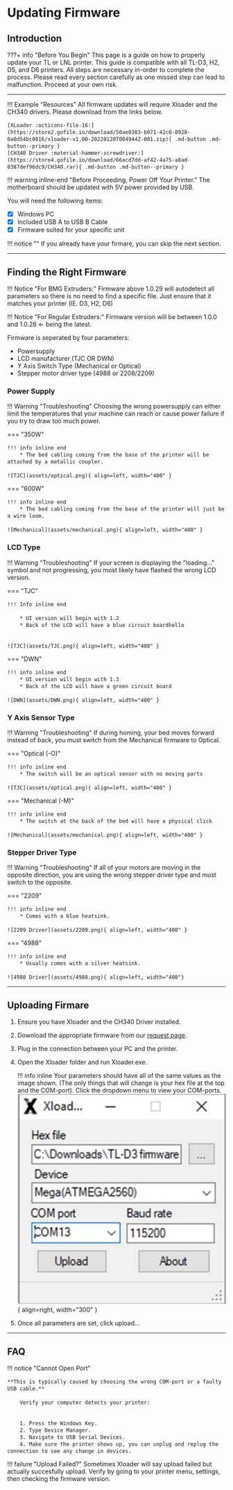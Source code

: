 # Updating Firmware

## **Introduction** 
???+ info "Before You Begin"
    This page is a guide on how to properly update your TL or LNL printer. This guide is compatible with all TL-D3, H2, D5, and D6 printers. All steps are necessary in-order to complete the process. Please read every section carefully as one missed step can lead to malfunction. Proceed at your own risk.
___

!!! Example "Resources"
    All firmware updates will require Xloader and the CH340 drivers. Please download from the links below.

    [XLoader :octicons-file-16:](https://store2.gofile.io/download/50ae0303-b071-42c0-8928-0a0d54bc0016/xloader-v1.00-20220128T004944Z-001.zip){ .md-button .md-button--primary }
    [CH340 Driver :material-hammer-screwdriver:](https://store4.gofile.io/download/66acd7dd-af42-4a75-a8ad-0387def96dc9/CH340.rar){ .md-button .md-button--primary }




!!! warning inline-end "Before Proceeding, Power Off Your Printer."
    The motherboard should be updated with 5V power provided by USB.
    
 You will need the following items:

- [x] Windows PC
- [x] Included USB A to USB B Cable
- [x] Firmware suited for your specific unit

!!! notice ""
    If you already have your firmare, you can skip the next section.

___
## **Finding the Right Firmware**

!!! Notice "For BMG Extruders:"
    Firmware above 1.0.29 will autodetect all parameters so there is no need to find a specific file. Just ensure that it matches your printer (IE. D3, H2, D6)

!!! Notice "For Regular Extruders:"
    Firmware version will be between 1.0.0 and 1.0.26 <- being the latest. 

Firmware is seperated by four parameters:

* Powersupply
* LCD manufacturer (TJC OR DWN)
* Y Axis Switch Type (Mechanical or Optical)
* Stepper motor driver type (4988 or 2208/2209)

### Power Supply ###

!!! Warning "Troubleshooting"
    Choosing the wrong powersupply can either limit the temperatures that your machine can reach or cause power failure if you try to draw too much power.

=== "350W" 

    !!! info inline end
        * The bed cabling coming from the base of the printer will be attached by a metallic coupler.

    ![TJC](assets/optical.png){ align=left, width="400" }



 

=== "600W"

    !!! info inline end
        * The bed cabling coming from the base of the printer will just be a wire loom.

    ![Mechanical](assets/mechanical.png){ align=left, width="400" }

### LCD Type ###

!!! Warning "Troubleshooting"
    If your screen is displaying the "loading..." symbol and not progressing, you most likely have flashed the wrong LCD version.

=== "TJC" 

    !!! Info inline end

        * UI version will begin with 1.2
        * Back of the LCD will have a blue circuit boardhello 


    ![TJC](assets/TJC.png){ align=left, width="400" }



 

=== "DWN"

    !!! info inline end
        * UI version will begin with 1.3
        * Back of the LCD will have a green circuit board  

    ![DWN](assets/DWN.png){ align=left, width="400" }


### Y Axis Sensor Type ###

!!! Warning "Troubleshooting"
    If during homing, your bed moves forward instead of back, you must switch from the Mechanical firmware to Optical.

=== "Optical (-O)" 

    !!! info inline end
        * The switch will be an optical sensor with no moving parts

    ![TJC](assets/optical.png){ align=left, width="400" }



 

=== "Mechanical (-M)"

    !!! info inline end
        * The switch at the back of the bed will have a physical click

    ![Mechanical](assets/mechanical.png){ align=left, width="400" }


### Stepper Driver Type ###

!!! Warning "Troubleshooting"
    If all of your motors are moving in the opposite direction, you are using the wrong stepper driver type and must switch to the opposite.

=== "2209"

    !!! info inline end
        * Comes with a blue heatsink.

    ![2209 Driver](assets/2209.png){ align=left, width="400" }


=== "4988"

    !!! info inline end
        * Usually comes with a silver heatsink. 

    ![4988 Driver](assets/4988.png){ align=left, width="400"}

___

## **Uploading Firmare** ##

1. Ensure you have Xloader and the CH340 Driver installed.
2. Download the appropriate firmware from our <a href="https://www.lnl3d.com/FIRMWAREREQUEST">request page</a>.
3. Plug in the connection between your PC and the printer.
4.  Open the Xloader folder and run Xloader.exe.

    !!! info inline
        Your parameters should have all of the same values as the image shown. (The only things that will change is your hex file at the top and the COM-port). Click the dropdown menu to view your COM-ports.
    ![xloader](assets/xloader.png){ align=right, width="300" }

5. Once all parameters are set, click upload...

___
    

## **FAQ** ##
    
!!! notice "Cannot Open Port"

    **This is typically caused by choosing the wrong COM-port or a faulty USB cable.**
    
        Verify your computer detects your printer:


        1. Press the Windows Key.
        2. Type Device Manager.
        3. Navigate to USB Serial Devices.
        4. Make sure the printer shows up, you can unplug and replug the connection to see any change in devices.

!!! failure "Upload Failed?"
    Sometimes Xloader will say upload failed but actually succesfully upload. Verify by going to your printer menu, settings, then checking the firmware version.

<script src="//code.tidio.co/bulyfh6stfdevtfrrpxpugb8ijqcf6bx.js" async></script>

